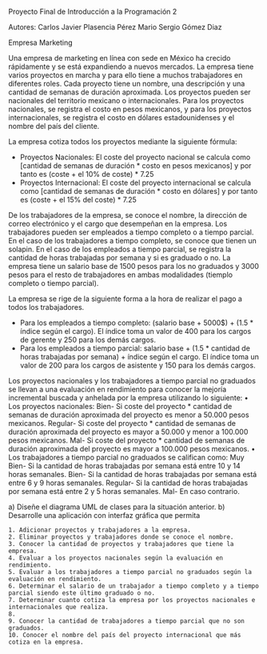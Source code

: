 Proyecto Final de Introducción a la Programación 2

Autores:
Carlos Javier Plasencia Pérez
Mario Sergio Gómez Diaz


Empresa Marketing

Una empresa de marketing en línea con sede en México ha crecido rápidamente y se está expandiendo a nuevos mercados. La empresa tiene varios proyectos en marcha y para ello tiene a muchos trabajadores en diferentes roles. Cada proyecto tiene un nombre, una descripción y una cantidad de semanas de duración aproximada. Los proyectos pueden ser nacionales del territorio mexicano o internacionales. Para los proyectos nacionales, se registra el costo en pesos mexicanos, y para los proyectos internacionales, se registra el costo en dólares estadounidenses y el nombre del país del cliente.

La empresa cotiza todos los proyectos mediante la siguiente fórmula:
- Proyectos Nacionales: El coste del proyecto nacional se calcula como [cantidad de semanas de duración * costo en pesos mexicanos] y por tanto es (coste + el 10% de coste) * 7.25
- Proyectos Internacional: El coste del proyecto internacional se calcula como [cantidad de semanas de duración * costo en dólares] y por tanto es (coste + el 15% del coste) * 7.25

De los trabajadores de la empresa, se conoce el nombre, la dirección de correo electrónico y el cargo que desempeñan en la empresa. Los trabajadores pueden ser empleados a tiempo completo o a tiempo parcial. En el caso de los trabajadores a tiempo completo, se conoce que tienen un solapin. En el caso de los empleados a tiempo parcial, se registra la cantidad de horas trabajadas por semana y si es graduado o no. La empresa tiene un salario base de 1500 pesos para los no graduados y 3000 pesos para el resto de trabajadores en ambas modalidades (tiemplo completo o tiempo parcial).

La empresa se rige de la siguiente forma a la hora de realizar el pago a todos los trabajadores.
- Para los empleados a tiempo completo: (salario base + 5000$) + (1.5 * índice según el cargo). El índice toma un valor de 400 para los cargos de gerente y 250 para los demás cargos.
- Para los empleados a tiempo parcial: salario base + (1.5 * cantidad de horas trabajadas por semana) + índice según el cargo. El índice toma un valor de 200 para los cargos de asistente y 150 para los demás cargos.






Los proyectos nacionales y los trabajadores a tiempo parcial no graduados se llevan a una evaluación en rendimiento para conocer la mejoría incremental buscada y anhelada por la empresa utilizando lo siguiente:
    • Los proyectos nacionales:
Bien- Si coste del proyecto * cantidad de semanas de duración aproximada del proyecto es menor a 50.000 pesos mexicanos.
Regular- Si coste del proyecto * cantidad de semanas de duración aproximada del proyecto es mayor a 50.000 y menor a 100.000 pesos mexicanos.
Mal- Si coste del proyecto * cantidad de semanas de duración aproximada del proyecto es mayor a 100.000 pesos mexicanos.
    • Los trabajadores a tiempo parcial no graduados se califican como:
Muy Bien- Si la cantidad de horas trabajadas por semana está entre 10 y 14 horas semanales.
Bien- Si la cantidad de horas trabajadas por semana está entre 6 y 9 horas semanales.
Regular- Si la cantidad de horas trabajadas por semana está entre 2 y 5 horas semanales.
Mal- En caso contrario.


a) Diseñe el diagrama UML de clases para la situación anterior.
b) Desarrolle una aplicación con interfaz gráfica que permita

    1. Adicionar proyectos y trabajadores a la empresa.
    2. Eliminar proyectos y trabajadores donde se conoce el nombre.
    3. Conocer la cantidad de proyectos y trabajadores que tiene la empresa.
    4. Evaluar a los proyectos nacionales según la evaluación en rendimiento.
    5. Evaluar a los trabajadores a tiempo parcial no graduados según la evaluación en rendimiento.
    6. Determinar el salario de un trabajador a tiempo completo y a tiempo parcial siendo este último graduado o no.
    7. Determinar cuanto cotiza la empresa por los proyectos nacionales e internacionales que realiza.
    8.
    9. Conocer la cantidad de trabajadores a tiempo parcial que no son graduados.
    10. Conocer el nombre del país del proyecto internacional que más cotiza en la empresa.

